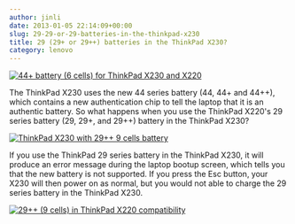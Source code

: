 ```yaml
---
author: jinli
date: 2013-01-05 22:14:09+00:00
slug: 29-29-or-29-batteries-in-the-thinkpad-x230
title: 29 (29+ or 29++) batteries in the ThinkPad X230?
category: lenovo
---
```

[![44+ battery (6 cells) for ThinkPad X230 and X220](http://farm9.staticflickr.com/8190/8349721750_d5db7dba52.jpg)](http://www.flickr.com/photos/lead_org/8349721750/)

The ThinkPad X230 uses the new 44 series battery (44, 44+ and 44++), which contains a new authentication chip to tell the laptop that it is an authentic battery. So what happens when you use the ThinkPad X220's 29 series battery (29, 29+, and 29++) battery in the ThinkPad X230?

[![ThinkPad X230 with 29++ 9 cells battery](http://farm9.staticflickr.com/8491/8348664767_59d1b4767d.jpg)](http://www.flickr.com/photos/lead_org/8348664767/)



If you use the ThinkPad 29 series battery in the ThinkPad X230, it will produce an error message during the laptop bootup screen, which tells you that the new battery is not supported. If you press the Esc button, your X230 will then power on as normal, but you would not able to charge the 29 series battery in the ThinkPad X230.

[![29++ (9 cells) in ThinkPad X220 compatibility](http://farm9.staticflickr.com/8082/8349723078_e20fbb73c0.jpg)](http://www.flickr.com/photos/lead_org/8349723078/)


